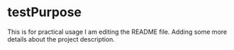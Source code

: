 # testPurpose
This is for practical usage
I am editing the README file. Adding some more details about the project description.
